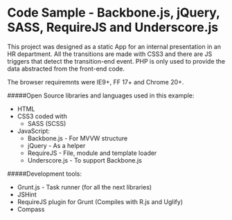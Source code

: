Code Sample - Backbone.js, jQuery, SASS, RequireJS and Underscore.js
==================

This project was designed as a static App for an internal presentation in an HR department.
All the transitions are made with CSS3 and there are JS triggers that detect the transition-end event. PHP is only used to provide the data abstracted from the front-end code.

The browser requiremnts were IE9+, FF 17+ and Chrome 20+.

#####Open Source libraries and languages used in this example:
* HTML
* CSS3 coded with
  * SASS (SCSS)
* JavaScript:
  * Backbone.js - For MVVW structure
  * jQuery - As a helper
  * RequireJS - File, module and template loader
  * Underscore.js - To support Backbone.js

#####Development tools:
* Grunt.js - Task runner (for all the next libraries)
* JSHint
* RequireJS plugin for Grunt (Compiles with R.js and Uglify)
* Compass